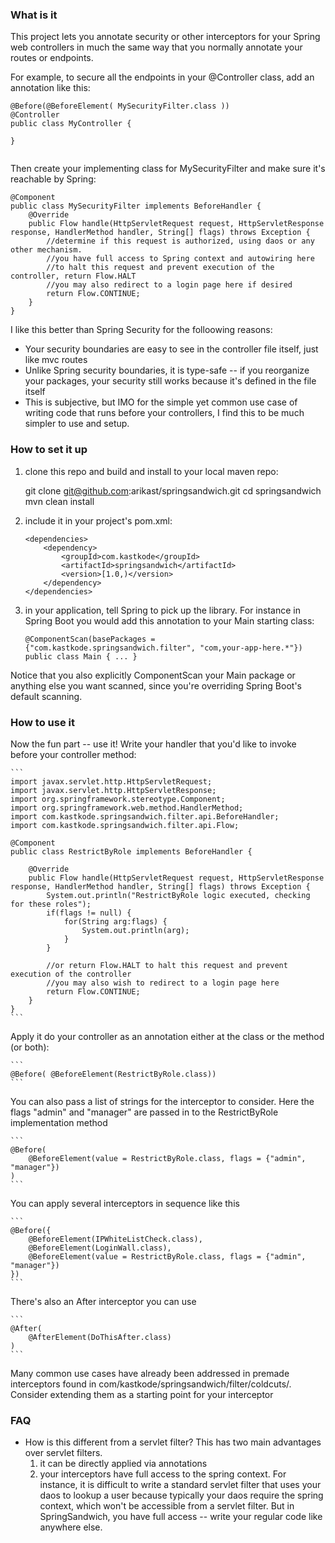 ### What is it

This project lets you annotate security or other interceptors for your Spring web controllers in much the same way that you normally annotate your routes or endpoints.  

For example, to secure all the endpoints in your @Controller class, add an annotation like this:

```
@Before(@BeforeElement( MySecurityFilter.class ))
@Controller
public class MyController { 

}
 
```

Then create your implementing class for MySecurityFilter and make sure it's reachable by Spring:

```
@Component
public class MySecurityFilter implements BeforeHandler {
    @Override
    public Flow handle(HttpServletRequest request, HttpServletResponse response, HandlerMethod handler, String[] flags) throws Exception {
        //determine if this request is authorized, using daos or any other mechanism.
        //you have full access to Spring context and autowiring here
        //to halt this request and prevent execution of the controller, return Flow.HALT 
        //you may also redirect to a login page here if desired
        return Flow.CONTINUE;
    }
}
```


I like this better than Spring Security for the folloowing reasons:

- Your security boundaries are easy to see in the controller file itself, just like mvc routes
- Unlike Spring security boundaries, it is type-safe -- if you reorganize your packages, your security still works because it's defined in the file itself
- This is subjective, but IMO for the simple yet common use case of writing code that runs before your controllers, I find this to be much simpler to use and setup.

### How to set it up

1. clone this repo and build and install to your local maven repo:

    git clone git@github.com:arikast/springsandwich.git
    cd springsandwich
    mvn clean install

2. include it in your project's pom.xml:

    ```
    <dependencies>
        <dependency>
            <groupId>com.kastkode</groupId>
            <artifactId>springsandwich</artifactId>
            <version>[1.0,)</version>
        </dependency>
    </dependencies>
    ```

3. in your application, tell Spring to pick up the library. For instance in Spring Boot you would add this annotation to your Main starting class:

    ```
    @ComponentScan(basePackages = {"com.kastkode.springsandwich.filter", "com,your-app-here.*"})
    public class Main { ... }
    ```

Notice that you also explicitly ComponentScan your Main package or anything else you want scanned, since you're overriding Spring Boot's default scanning.


### How to use it

Now the fun part -- use it!  Write your handler that you'd like to invoke before your controller method:
    
    ```
    import javax.servlet.http.HttpServletRequest;
    import javax.servlet.http.HttpServletResponse;
    import org.springframework.stereotype.Component;
    import org.springframework.web.method.HandlerMethod;
    import com.kastkode.springsandwich.filter.api.BeforeHandler;
    import com.kastkode.springsandwich.filter.api.Flow;

    @Component
    public class RestrictByRole implements BeforeHandler {

        @Override
        public Flow handle(HttpServletRequest request, HttpServletResponse response, HandlerMethod handler, String[] flags) throws Exception {
            System.out.println("RestrictByRole logic executed, checking for these roles");
            if(flags != null) {
                for(String arg:flags) {
                    System.out.println(arg);
                }
            }

            //or return Flow.HALT to halt this request and prevent execution of the controller
            //you may also wish to redirect to a login page here
            return Flow.CONTINUE;
        }
    }
    ```

Apply it do your controller as an annotation either at the class or the method (or both):

    ```
    @Before( @BeforeElement(RestrictByRole.class))
    ```

You can also pass a list of strings for the interceptor to consider.  Here the flags "admin" and "manager" are passed in to the RestrictByRole implementation method

    ```
    @Before(
        @BeforeElement(value = RestrictByRole.class, flags = {"admin", "manager"})
    )
    ```

    
You can apply several interceptors in sequence like this

    ```
    @Before({
        @BeforeElement(IPWhiteListCheck.class),
        @BeforeElement(LoginWall.class),
        @BeforeElement(value = RestrictByRole.class, flags = {"admin", "manager"})
    })
    ```

There's also an After interceptor you can use

    ```
    @After(
        @AfterElement(DoThisAfter.class)
    )
    ```

Many common use cases have already been addressed in premade interceptors found in com/kastkode/springsandwich/filter/coldcuts/.  Consider extending them as a starting point for your interceptor


### FAQ

- How is this different from a servlet filter?
    This has two main advantages over servlet filters. 
    1. it can be directly applied via annotations
    2. your interceptors have full access to the spring context.  For instance, it is difficult to write a standard servlet filter that uses your daos to lookup a user because typically your daos require the spring context, which won't be accessible from a servlet filter.  But in SpringSandwich, you have full access -- write your regular code like anywhere else.


